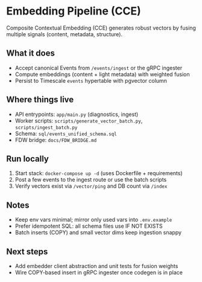 # Embedding Pipeline (CCE)

Composite Contextual Embedding (CCE) generates robust vectors by fusing multiple signals (content, metadata, structure).

## What it does
- Accept canonical Events from `/events/ingest` or the gRPC ingester
- Compute embeddings (content + light metadata) with weighted fusion
- Persist to Timescale `events` hypertable with pgvector column

## Where things live
- API entrypoints: `app/main.py` (diagnostics, ingest)
- Worker scripts: `scripts/generate_vector_batch.py`, `scripts/ingest_batch.py`
- Schema: `sql/events_unified_schema.sql`
- FDW bridge: `docs/FDW_BRIDGE.md`

## Run locally
1) Start stack: `docker-compose up -d` (uses Dockerfile + requirements)
2) Post a few events to the ingest route or use the batch scripts
3) Verify vectors exist via `/vector/ping` and DB count via `/index`

## Notes
- Keep env vars minimal; mirror only used vars into `.env.example`
- Prefer idempotent SQL: all schema files use IF NOT EXISTS
- Batch inserts (COPY) and small vector dims keep ingestion snappy

## Next steps
- Add embedder client abstraction and unit tests for fusion weights
- Wire COPY-based insert in gRPC ingester once codegen is in place
